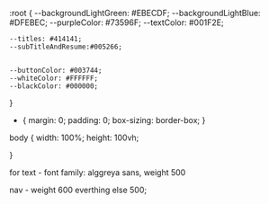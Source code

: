 :root {
    --backgroundLightGreen: #EBECDF;
    --backgroundLightBlue: #DFEBEC;
    --purpleColor: #73596F;
    --textColor: #001F2E;
    
    --titles: #414141;
    --subTitleAndResume:#005266;


    --buttonColor: #003744;
    --whiteColor: #FFFFFF;
    --blackColor: #000000;

}

* {
    margin: 0;
    padding: 0;
    box-sizing: border-box;
}

body {
    width: 100%;
    height: 100vh;

}


for text - 
font family: alggreya sans, weight 500

nav - weight 600
everthing else 500;